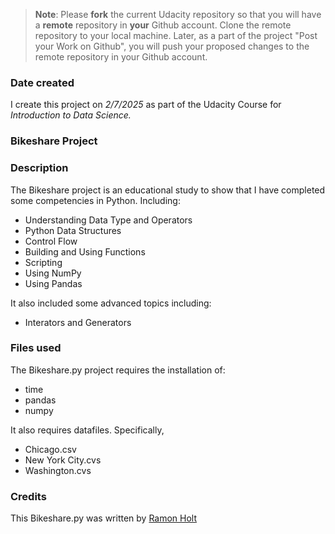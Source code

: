 >**Note**: Please **fork** the current Udacity repository so that you will have a **remote** repository in **your** Github account. Clone the remote repository to your local machine. Later, as a part of the project "Post your Work on Github", you will push your proposed changes to the remote repository in your Github account.

### Date created
I create this project on *2/7/2025* as part of the Udacity Course for _Introduction to Data Science._

### Bikeshare Project


### Description
The Bikeshare project is an educational study to show that I have completed some competencies in Python. Including:
- Understanding Data Type and Operators
- Python Data Structures
- Control Flow
- Building and Using Functions
- Scripting
- Using NumPy
- Using Pandas

It also included some advanced topics including:
- Interators and Generators

### Files used
The Bikeshare.py project requires the installation of:
- time
- pandas
- numpy

It also requires datafiles.  Specifically,
- Chicago.csv
- New York City.cvs
- Washington.cvs

### Credits
This Bikeshare.py was written by [Ramon Holt](mail:rholt@mtb.com)

